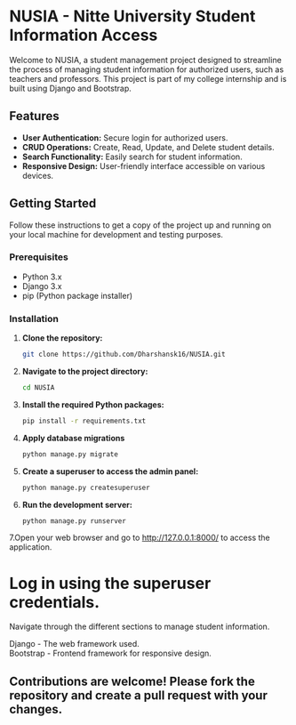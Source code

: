 # NUSIA - Nitte University Student Information Access

Welcome to NUSIA, a student management project designed to streamline the process of managing student information for authorized users, such as teachers and professors. This project is part of my college internship and is built using Django and Bootstrap.

## Features

- **User Authentication:** Secure login for authorized users.
- **CRUD Operations:** Create, Read, Update, and Delete student details.
- **Search Functionality:** Easily search for student information.
- **Responsive Design:** User-friendly interface accessible on various devices.

## Getting Started

Follow these instructions to get a copy of the project up and running on your local machine for development and testing purposes.

### Prerequisites

- Python 3.x
- Django 3.x
- pip (Python package installer)

### Installation

1. **Clone the repository:**

   ```sh
   git clone https://github.com/Dharshansk16/NUSIA.git
2. **Navigate to the project directory:**
   ```sh
   cd NUSIA
   
3. **Install the required Python packages:**
   ```sh
   pip install -r requirements.txt
4. **Apply database migrations**

   ```sh
   python manage.py migrate
5. **Create a superuser to access the admin panel:**

   ```sh
   python manage.py createsuperuser
6. **Run the development server:**

   ```sh
   python manage.py runserver

7.Open your web browser and go to http://127.0.0.1:8000/ to access the application.

# Log in using the superuser credentials.<br>
Navigate through the different sections to manage student information.<br>

Django - The web framework used.<br>
Bootstrap - Frontend framework for responsive design.<br>


## Contributions are welcome! Please fork the repository and create a pull request with your changes.



